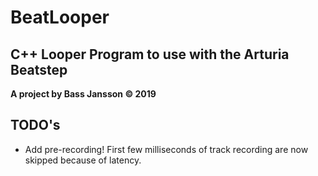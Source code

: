 # BeatLooper
## C++ Looper Program to use with the Arturia Beatstep
__A project by Bass Jansson &copy; 2019__

## TODO's
- Add pre-recording! First few milliseconds of track recording are now skipped because of latency.
